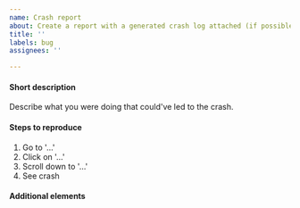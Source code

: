 ```yaml
---
name: Crash report
about: Create a report with a generated crash log attached (if possible) to help mLauncher improve
title: ''
labels: bug
assignees: ''

---
```


<!--
Thank you for your help in making mLauncher more stable and reliable!

Guide to a good crash-report:
• Please search existing bug/crash reports to avoid creating duplicates.
• Give your crash report a good name (no generics like "Error" or "Crash"), so others can easily identify the topic of your issue.
• Describe what you were doing what could've led to the crash and whether the crash is random or reproducible.
-->

#### Short description <!-- to be filled in -->
Describe what you were doing that could've led to the crash.

#### Steps to reproduce <!-- to be filled in -->
1. Go to '…'
2. Click on '…'
3. Scroll down to '…'
4. See crash

#### Additional elements

<!-- Paste the generated crash log below where applicable or screenshot, screen recording etc... -->

